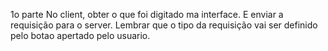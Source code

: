 1o parte
  No client, obter o que foi digitado ma interface. E enviar a requisição para o server. Lembrar que o tipo da requisição vai ser definido pelo botao apertado pelo usuario.
